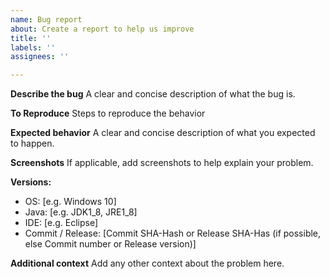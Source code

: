 ```yaml
---
name: Bug report
about: Create a report to help us improve
title: ''
labels: ''
assignees: ''

---
```


**Describe the bug**
A clear and concise description of what the bug is.

**To Reproduce**
Steps to reproduce the behavior

**Expected behavior**
A clear and concise description of what you expected to happen.

**Screenshots**
If applicable, add screenshots to help explain your problem.

**Versions:**
 - OS: [e.g. Windows 10]
 - Java: [e.g. JDK1_8, JRE1_8]
 - IDE: [e.g. Eclipse]
 - Commit / Release: [Commit SHA-Hash or Release SHA-Has (if possible, else Commit number or Release version)]

**Additional context**
Add any other context about the problem here.
